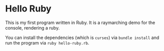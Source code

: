 # Hello Ruby

This is my first program written in Ruby.
It is a raymarching demo for the console, rendering a ruby.

You can install the dependencies (which is `curses`) via `bundle install` and run the program via `ruby hello-ruby.rb`.
